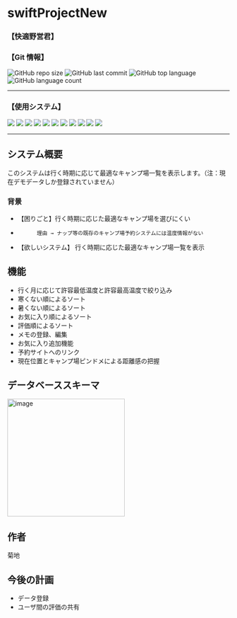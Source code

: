 # swiftProjectNew

### 【快適野営君】

### 【Git 情報】

![GitHub repo size](https://img.shields.io/github/repo-size/SatoruKikuchi123/soro_project_dig_btc_kikuchi)
![GitHub last commit](https://img.shields.io/github/last-commit/SatoruKikuchi123/soro_project_dig_btc_kikuchi)
![GitHub top language](https://img.shields.io/github/languages/top/SatoruKikuchi123/soro_project_dig_btc_kikuchi)
![GitHub language count](https://img.shields.io/github/languages/count/SatoruKikuchi123/soro_project_dig_btc_kikuchi)

---

### 【使用システム】

<div>
<img src="https://img.shields.io/badge/-Git-F05032.svg?logo=git&style=plastic">
<img src="https://img.shields.io/badge/-Javascript-F7DF1E.svg?logo=javascript&style=plastic">
<img src="https://img.shields.io/badge/-Typescript-007ACC.svg?logo=typescript&style=plastic">
<img src="https://img.shields.io/badge/-Css3-1572B6.svg?logo=css3&style=plastic">
<img src="https://img.shields.io/badge/-Html5-E34F26.svg?logo=html5&style=plastic">
<img src="https://img.shields.io/badge/-Postgresql-336791.svg?logo=postgresql&style=plastic">
<img src="https://img.shields.io/badge/-Postman-FF6C37.svg?logo=postman&style=plastic">
<img src="https://img.shields.io/badge/-React-61DAFB.svg?logo=react&style=plastic">
<img src="https://img.shields.io/badge/-Node.js-339933.svg?logo=node.js&style=plastic">
<img src="https://img.shields.io/badge/-Nodemon-76D04B.svg?logo=nodemon&style=plastic">
<img src="https://img.shields.io/badge/-Npm-CB3837.svg?logo=npm&style=plastic">
</div>

<hr>

## システム概要

このシステムは行く時期に応じて最適なキャンプ場一覧を表示します。（注：現在デモデータしか登録されていません）

### 背景

- 【困りごと】行く時期に応じた最適なキャンプ場を選びにくい
-           理由 → ナップ等の既存のキャンプ場予約システムには温度情報がない
- 【欲しいシステム】 行く時期に応じた最適なキャンプ場一覧を表示

## 機能

- 行く月に応じて許容最低温度と許容最高温度で絞り込み
- 寒くない順によるソート
- 暑くない順によるソート
- お気に入り順によるソート
- 評価順によるソート
- メモの登録、編集
- お気に入り追加機能
- 予約サイトへのリンク
- 現在位置とキャンプ場ピンドメによる距離感の把握

## データベーススキーマ

<img width="266" alt="image" src="https://github.com/SatoruKikuchi123/swiftProjectNew/assets/98520065/06146ad5-4831-4efd-9dc8-fabf9c007943">



## 作者

菊地

## 今後の計画

- データ登録
- ユーザ間の評価の共有
